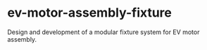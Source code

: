 # ev-motor-assembly-fixture
Design and development of a modular fixture system for EV motor assembly.
